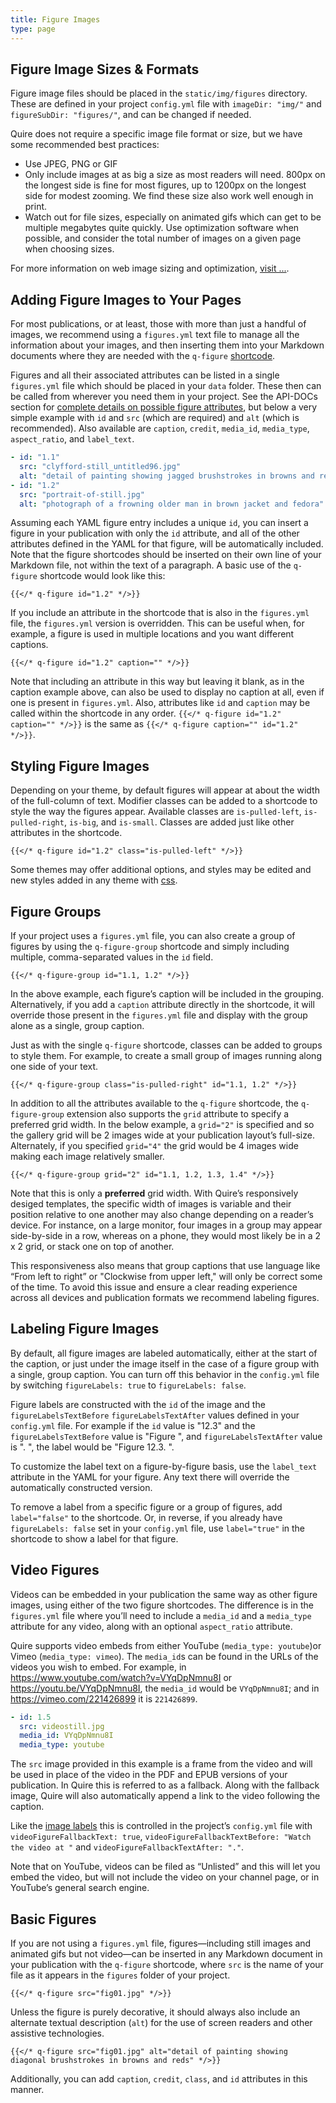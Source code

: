```yaml
---
title: Figure Images
type: page
---
```


## Figure Image Sizes & Formats

Figure image files should be placed in the `static/img/figures` directory. These are defined in your project `config.yml` file with `imageDir: "img/"` and `figureSubDir: "figures/"`, and can be changed if needed.

Quire does not require a specific image file format or size, but we have some recommended best practices:

- Use JPEG, PNG or GIF
- Only include images at as big a size as most readers will need. 800px on the longest side is fine for most figures, up to 1200px on the longest side for modest zooming. We find these size also work well enough in print.
- Watch out for file sizes, especially on animated gifs which can get to be multiple megabytes quite quickly. Use optimization software when possible, and consider the total number of images on a given page when choosing sizes.

For more information on web image sizing and optimization, [visit ...](#).

## Adding Figure Images to Your Pages

For most publications, or at least, those with more than just a handful of images, we recommend using a `figures.yml` text file to manage all the information about your images, and then inserting them into your Markdown documents where they are needed with the `q-figure` [shortcode](#).

Figures and all their associated attributes can be listed in a single `figures.yml` file which should be placed in your `data` folder. These then can be called from wherever you need them in your project. See the API-DOCs section for [complete details on possible figure attributes](../api-docs/yaml.md#figure), but below a very simple example with `id` and `src` (which are required) and `alt` (which is recommended). Also available are `caption`, `credit`, `media_id`, `media_type`, `aspect_ratio`, and `label_text`.

```yaml
- id: "1.1"
  src: "clyfford-still_untitled96.jpg"
  alt: "detail of painting showing jagged brushstrokes in browns and reds"
- id: "1.2"
  src: "portrait-of-still.jpg"
  alt: "photograph of a frowning older man in brown jacket and fedora"
```

Assuming each YAML figure entry includes a unique `id`, you can insert a figure in your publication with only the `id` attribute, and all of the other attributes defined in the YAML for that figure, will be automatically included. Note that the figure shortcodes should be inserted on their own line of your Markdown file, not within the text of a paragraph. A basic use of the `q-figure` shortcode would look like this:

```
{{</* q-figure id="1.2" */>}}
```

If you include an attribute in the shortcode that is also in the `figures.yml` file, the `figures.yml` version is overridden. This can be useful when, for example, a figure is used in multiple locations and you want different captions.

```
{{</* q-figure id="1.2" caption="" */>}}
```

Note that including an attribute in this way but leaving it blank, as in the caption example above, can also be used to display no caption at all, even if one is present in `figures.yml`. Also, attributes like `id` and `caption` may be called within the shortcode in any order. `{{</* q-figure id="1.2" caption="" */>}}` is the same as `{{</* q-figure caption="" id="1.2" */>}}`.

## Styling Figure Images

Depending on your theme, by default figures will appear at about the width of the full-column of text. Modifier classes can be added to a shortcode to style the way the figures appear. Available classes are `is-pulled-left`, `is-pulled-right`, `is-big`, and `is-small`. Classes are added just like other attributes in the shortcode.

```
{{</* q-figure id="1.2" class="is-pulled-left" */>}}
```

Some themes may offer additional options, and styles may be edited and new styles added in any theme with [css](#link).

## Figure Groups

If your project uses a `figures.yml` file, you can also create a group of figures by using the `q-figure-group` shortcode and simply including multiple, comma-separated values in the `id` field.

```
{{</* q-figure-group id="1.1, 1.2" */>}}
```

In the above example, each figure’s caption will be included in the grouping. Alternatively, if you add a `caption` attribute directly in the shortcode, it will override those present in the `figures.yml` file and display with the group alone as a single, group caption.

Just as with the single `q-figure` shortcode, classes can be added to groups to style them. For example, to create a small group of images running along one side of your text.

```
{{</* q-figure-group class="is-pulled-right" id="1.1, 1.2" */>}}
```

In addition to all the attributes available to the `q-figure` shortcode, the `q-figure-group` extension also supports the `grid` attribute to specify a preferred grid width. In the below example, a `grid="2"` is specified and so the gallery grid will be 2 images wide at your publication layout’s full-size. Alternately, if you specified `grid="4"` the grid would be 4 images wide making each image relatively smaller.

```
{{</* q-figure-group grid="2" id="1.1, 1.2, 1.3, 1.4" */>}}
```

Note that this is only a **preferred** grid width. With Quire’s responsively desiged templates, the specific width of images is variable and their position relative to one another may also change depending on a reader’s device. For instance, on a large monitor, four images in a group may appear side-by-side in a row, whereas on a phone, they would most likely be in a 2 x 2 grid, or stack one on top of another.

This responsiveness also means that group captions that use language like “From left to right” or "Clockwise from upper left," will only be correct some of the time. To avoid this issue and ensure a clear reading experience across all devices and publication formats we recommend labeling figures.

## Labeling Figure Images

By default, all figure images are labeled automatically, either at the start of the caption, or just under the image itself in the case of a figure group with a single, group caption. You can turn off this behavior in the `config.yml` file by switching `figureLabels: true` to `figureLabels: false`.

Figure labels are constructed  with the `id` of the image and the `figureLabelsTextBefore` `figureLabelsTextAfter` values defined in your `config.yml` file. For example if the `id` value is "12.3" and the `figureLabelsTextBefore` value is "Figure ", and `figureLabelsTextAfter` value is ". ", the label would be "Figure 12.3. ".

To customize the label text on a figure-by-figure basis, use the `label_text` attribute in the YAML for your figure. Any text there will override the automatically constructed version.

To remove a label from a specific figure or a group of figures, add `label="false"` to the shortcode. Or, in reverse, if you already have `figureLabels: false` set in your `config.yml` file, use `label="true"` in the shortcode to show a label for that figure.

## Video Figures

Videos can be embedded in your publication the same way as other figure images, using either of the two figure shortcodes. The difference is in the `figures.yml` file where you’ll need to include a `media_id` and a `media_type` attribute for any video, along with an optional `aspect_ratio` attribute.

Quire supports video embeds from either YouTube (`media_type: youtube`)or Vimeo (`media_type: vimeo`). The `media_id`s can be found in the URLs of the videos you wish to embed. For example, in https://www.youtube.com/watch?v=VYqDpNmnu8I or https://youtu.be/VYqDpNmnu8I, the `media_id` would be `VYqDpNmnu8I`; and in https://vimeo.com/221426899 it is `221426899`.

```yaml
- id: 1.5
  src: videostill.jpg
  media_id: VYqDpNmnu8I
  media_type: youtube
```

The `src` image provided in this example is a frame from the video and will be used in place of the video in the PDF and EPUB versions of your publication. In Quire this is referred to as a fallback. Along with the fallback image, Quire will also automatically append a link to the video following the caption.

Like the [image labels](#) this is controlled in the project’s `config.yml` file with `videoFigureFallbackText: true`, `videoFigureFallbackTextBefore: "Watch the video at "` and `videoFigureFallbackTextAfter: "."`.

Note that on YouTube, videos can be filed as “Unlisted” and this will let you embed the video, but will not include the video on your channel page, or in YouTube’s general search engine.

## Basic Figures

If you are not using a `figures.yml` file, figures—including still images and animated gifs but not video—can be inserted in any Markdown document in your publication with the `q-figure` shortcode, where `src` is the name of your file as it appears in the `figures` folder of your project.

```
{{</* q-figure src="fig01.jpg" */>}}
```

Unless the figure is purely decorative, it should always also include an alternate textual description (`alt`) for the use of screen readers and other assistive technologies.

```
{{</* q-figure src="fig01.jpg" alt="detail of painting showing diagonal brushstrokes in browns and reds" */>}}
```

Additionally, you can add `caption`, `credit`, `class`, and `id` attributes in this manner.